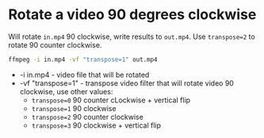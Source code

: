# Rotate a video 90 degrees clockwise

Will rotate ```in.mp4``` 90 clockwise, write results to ```out.mp4```. Use ```transpose=2``` to rotate 90 counter clockwise.

```bash
ffmpeg -i in.mp4 -vf "transpose=1" out.mp4
```

- -i in.mp4 - video file that will be rotated
- -vf "transpose=1" - transpose video filter that will rotate video 90 clockwise, use other values:
  - ```transpose=0``` 90 counter cLockwise + vertical flip
  - ```transpose=1``` 90 clockwise
  - ```transpose=2``` 90 counter clockwise
  - ```transpose=3``` 90 clockwise + vertical flip
